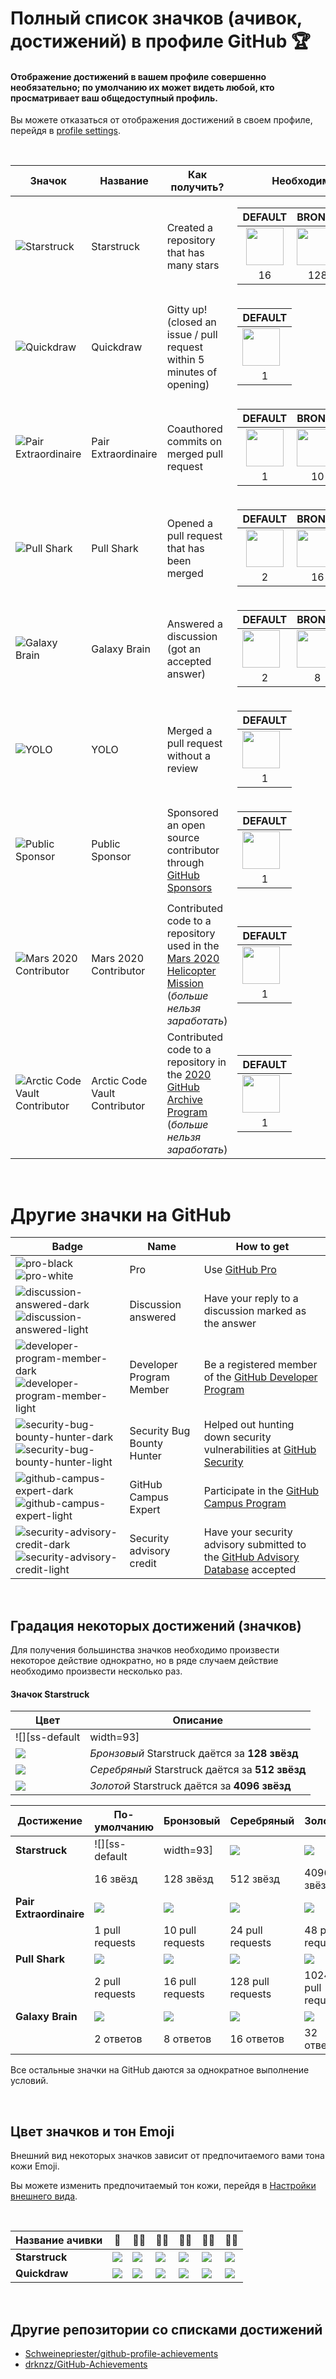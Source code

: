 # Полный список значков (ачивок, достижений) в профиле GitHub 🏆

#### Отображение достижений в вашем профиле совершенно необязательно; по умолчанию их может видеть любой, кто просматривает ваш общедоступный профиль.

Вы можете отказаться от отображения достижений в своем профиле, перейдя в [profile settings](https://github.com/settings).

<br>

| Значок | Название                      | Как получить?                                                                                                                                                          | Необходимое количество                                                                                                                                                                                                                                                                                                                                                                                                                                                                                                                                                                                                                                                                                                                                                                                                                                                 |
|---------------------------------------------------------------------------------------------------------------------------------|-------------------------------|------------------------------------------------------------------------------------------------------------------------------------------------------------------------|------------------------------------------------------------------------------------------------------------------------------------------------------------------------------------------------------------------------------------------------------------------------------------------------------------------------------------------------------------------------------------------------------------------------------------------------------------------------------------------------------------------------------------------------------------------------------------------------------------------------------------------------------------------------------------------------------------------------------------------------------------------------------------------------------------------------------------------------------------------------|
| ![Starstruck](https://github.githubassets.com/images/modules/profile/achievements/starstruck-default.png)                       | Starstruck                    | Created a repository that has many stars                                                                                                                               | <table>  <thead>  <tr>  <th>DEFAULT</th> <th>BRONZE</th>  <th>SILVER</th>  <th>GOLD</th>  </tr>  </thead>  <tbody>  <tr>  <td align="center"><img src="https://github.githubassets.com/images/modules/profile/achievements/starstruck-default.png" width="60px"></td>   <td><img src="https://github.githubassets.com/images/modules/profile/achievements/starstruck-bronze.png" width="60px" align="center"></td>  <td><img src="https://github.githubassets.com/images/modules/profile/achievements/starstruck-silver.png" width="60px"></td>  <td><img src="https://github.githubassets.com/images/modules/profile/achievements/starstruck-gold.png" width="60px"></td>  </tr>  <tr>  <td align="center">16</td>  <td align="center">128</td>  <td align="center">512</td>  <td align="center">4096</td>  </tr>   </tbody>  </table>                                |
| ![Quickdraw](https://github.githubassets.com/images/modules/profile/achievements/quickdraw-default.png)                         | Quickdraw                     | Gitty up!<br>(closed an issue / pull request within 5 minutes of opening)                                                                                              | <table>  <thead>  <tr>  <th>DEFAULT</th>  </tr>  </thead>  <tbody>  <tr>  <td><img src="https://github.githubassets.com/images/modules/profile/achievements/quickdraw-default.png" width="60px"></td> </tr>  <tr>  <td align="center">1</td> </tr>   </tbody>  </table>                                                                                                                                                                                                                                                                                                                                                                                                                                                                                                                                                                                                |
| ![Pair Extraordinaire](https://github.githubassets.com/images/modules/profile/achievements/pair-extraordinaire-default.png)     | Pair Extraordinaire           | Coauthored commits on merged pull request                                                                                                                              | <table>  <thead>  <tr>  <th>DEFAULT</th> <th>BRONZE</th>  <th>SILVER</th>  <th>GOLD</th>  </tr>  </thead>  <tbody>  <tr>  <td align="center"><img src="https://github.githubassets.com/images/modules/profile/achievements/pair-extraordinaire-default.png" width="60px"></td>   <td><img src="https://github.githubassets.com/images/modules/profile/achievements/pair-extraordinaire-bronze.png" width="60px" align="center"></td>  <td><img src="https://github.githubassets.com/images/modules/profile/achievements/pair-extraordinaire-silver.png" width="60px"></td>  <td><img src="https://github.githubassets.com/images/modules/profile/achievements/pair-extraordinaire-gold.png" width="60px"></td>  </tr>  <tr>  <td align="center">1</td>  <td align="center">10</td>  <td align="center">24</td>  <td align="center">48</td>  </tr>   </tbody>  </table> |
| ![Pull Shark](https://github.githubassets.com/images/modules/profile/achievements/pull-shark-default.png)                       | Pull Shark                    | Opened a pull request that has been merged                                                                                                                             | <table>  <thead>  <tr>  <th>DEFAULT</th> <th>BRONZE</th>  <th>SILVER</th>  <th>GOLD</th>  </tr>  </thead>  <tbody>  <tr>  <td align="center"><img src="https://github.githubassets.com/images/modules/profile/achievements/pull-shark-default.png" width="60px"></td>   <td><img src="https://github.githubassets.com/images/modules/profile/achievements/pull-shark-bronze.png" width="60px" align="center"></td>  <td><img src="https://github.githubassets.com/images/modules/profile/achievements/pull-shark-silver.png" width="60px"></td>  <td><img src="https://github.githubassets.com/images/modules/profile/achievements/pull-shark-gold.png" width="60px"></td>  </tr>  <tr>  <td align="center">2</td>  <td align="center">16</td>  <td align="center">128</td>  <td align="center">1024</td>  </tr>   </tbody>  </table>                                  |
| ![Galaxy Brain](https://github.githubassets.com/images/modules/profile/achievements/galaxy-brain-default.png)                   | Galaxy Brain                  | Answered a discussion<br>(got an accepted answer)                                                                                                                      | <table>  <thead>  <tr>  <th>DEFAULT</th> <th>BRONZE</th>  <th>SILVER</th>  <th>GOLD</th>  </tr>  </thead>  <tbody>  <tr>  <td><img src="https://github.githubassets.com/images/modules/profile/achievements/galaxy-brain-default.png" width="60px"></td>  <td><img src="https://github.githubassets.com/images/modules/profile/achievements/galaxy-brain-bronze.png" width="60px" align="center"></td>  <td><img src="https://github.githubassets.com/images/modules/profile/achievements/galaxy-brain-silver.png" width="60px"></td>  <td><img src="https://github.githubassets.com/images/modules/profile/achievements/galaxy-brain-gold.png" width="60px"></td>  </tr>  <tr>  <td align="center">2</td> <td align="center">8</td>  <td align="center">16</td>  <td align="center">32</td>  </tr>   </tbody>  </table>                                               |
| ![YOLO](https://github.githubassets.com/images/modules/profile/achievements/yolo-default.png)                                   | YOLO                          | Merged a pull request without a review                                                                                                                                 | <table>  <thead>  <tr>  <th>DEFAULT</th>  </tr>  </thead>  <tbody>  <tr>  <td><img src="https://github.githubassets.com/images/modules/profile/achievements/yolo-default.png" width="60px"></td> </tr>  <tr>  <td align="center">1</td> </tr>   </tbody>  </table>                                                                                                                                                                                                                                                                                                                                                                                                                                                                                                                                                                                                     |
| ![Public Sponsor](https://github.githubassets.com/images/modules/profile/achievements/public-sponsor-default.png)               | Public Sponsor                | Sponsored an open source contributor through [GitHub Sponsors](https://github.com/sponsors)                                                                            | <table>  <thead>  <tr>  <th>DEFAULT</th>  </tr>  </thead>  <tbody>  <tr>  <td><img src="https://github.githubassets.com/images/modules/profile/achievements/public-sponsor-default.png" width="60px"></td> </tr>  <tr>  <td align="center">1</td> </tr>   </tbody>  </table>                                                                                                                                                                                                                                                                                                                                                                                                                                                                                                                                                                                           |
| ![Mars 2020 Contributor](https://github.githubassets.com/images/modules/profile/achievements/mars-2020-contributor-default.png) | Mars 2020 Contributor         | Contributed code to a repository used in the [Mars 2020 Helicopter Mission](https://github.com/readme/featured/nasa-ingenuity-helicopter) (*больше нельзя заработать*) | <table>  <thead>  <tr>  <th>DEFAULT</th>  </tr>  </thead>  <tbody>  <tr>  <td><img src="https://github.githubassets.com/images/modules/profile/achievements/mars-2020-contributor-default.png" width="60px"></td> </tr>  <tr>  <td align="center">1</td> </tr>   </tbody>  </table>                                                                                                                                                                                                                                                                                                                                                                                                                                                                                                                                                                                    |
| ![Arctic Code Vault Contributor][arctic]                                                                                        | Arctic Code Vault Contributor | Contributed code to a repository in the [2020 GitHub Archive Program](https://archiveprogram.github.com/) (*больше нельзя заработать*)                                 | <table>  <thead>  <tr>  <th>DEFAULT</th>  </tr>  </thead>  <tbody>  <tr>  <td><img src="https://github.githubassets.com/images/modules/profile/achievements/arctic-code-vault-contributor-default.png" width="60px"></td> </tr>  <tr>  <td align="center">1</td> </tr>   </tbody>  </table>                                                                                                                                                                                                                                                                                                                                                                                                                                                                                                                                                                            |

[arctic]: https://github.githubassets.com/images/modules/profile/achievements/arctic-code-vault-contributor-default.png

<br>

# Другие значки на GitHub

| Badge                                                                                                                                                                                                                                                                                                                    | Name                       | How to get                                                                                                                        |
|--------------------------------------------------------------------------------------------------------------------------------------------------------------------------------------------------------------------------------------------------------------------------------------------------------------------------|----------------------------|-----------------------------------------------------------------------------------------------------------------------------------|
| ![pro-black](https://user-images.githubusercontent.com/65187002/173065669-d1fdb5a7-8895-43cc-8dea-72a511a37e86.svg#gh-light-mode-only) ![pro-white](https://user-images.githubusercontent.com/65187002/173065531-57dbf8b1-7eb7-4d46-81bf-f2d18c7c9112.svg#gh-dark-mode-only)                                             | Pro                        | Use [GitHub Pro](https://docs.github.com/en/get-started/learning-about-github/githubs-products#github-pro)                        |
| ![discussion-answered-dark](https://user-images.githubusercontent.com/65187002/173078083-15a75f15-b040-4a92-8d70-561a206d9fd9.svg#gh-dark-mode-only)![discussion-answered-light](https://user-images.githubusercontent.com/65187002/173078106-28bea542-4620-46ee-837d-defda3e44ca6.svg#gh-light-mode-only)               | Discussion answered        | Have  your reply to a discussion marked as the answer                                                                             |
| ![developer-program-member-dark](https://user-images.githubusercontent.com/65187002/173079579-3c393d22-7a13-4e7d-87b8-341fb613d52b.svg#gh-dark-mode-only)![developer-program-member-light](https://user-images.githubusercontent.com/65187002/173079614-33f43a97-1cc2-4228-85e3-ef43836e17c2.svg#gh-light-mode-only)     | Developer Program Member   | Be a registered member of the [GitHub Developer Program](https://docs.github.com/en/developers/overview/github-developer-program) |
| ![security-bug-bounty-hunter-dark](https://user-images.githubusercontent.com/65187002/173081624-93e3cf1f-50b7-45a4-82b7-1954f66368b9.svg#gh-dark-mode-only)![security-bug-bounty-hunter-light](https://user-images.githubusercontent.com/65187002/173081657-e500d72c-9247-44c2-a3d3-2deff30e1ae7.svg#gh-light-mode-only) | Security Bug Bounty Hunter | Helped out hunting down security vulnerabilities at [GitHub Security](https://bounty.github.com/)                                 |
| ![github-campus-expert-dark](https://user-images.githubusercontent.com/65187002/173082819-b3625c23-bfd6-4492-b828-56ed91c45f52.svg#gh-dark-mode-only)![github-campus-expert-light](https://user-images.githubusercontent.com/65187002/173082836-08be81fe-13b7-4acf-9096-e5241d76f237.svg#gh-light-mode-only)             | GitHub Campus Expert       | Participate in the [GitHub Campus Program](https://education.github.com/experts)                                                  |
| ![security-advisory-credit-dark](https://user-images.githubusercontent.com/65187002/173084051-79a0a626-1c1a-4d60-afdf-50ad001d7b21.svg#gh-dark-mode-only)![security-advisory-credit-light](https://user-images.githubusercontent.com/65187002/173084071-5f321da2-b2a9-490b-a524-1b21fa384d7e.svg#gh-light-mode-only)     | Security advisory credit   | Have your security advisory submitted to the [GitHub Advisory Database](https://github.com/advisories) accepted                   |

<br>

## Градация некоторых достижений (значков)

Для получения большинства значков необходимо произвести некоторое действие однократно, но в ряде случаем действие необходимо произвести несколько раз.


#### Значок Starstruck

| **Цвет**          | Описание            |
|-------------------|---------------------|
| ![][ss-default | width=93] | *По-умолчанию* Starstruck даётся за **16 звёзд** |
| ![][ss-bronze] | *Бронзовый* Starstruck даётся за **128 звёзд**  |
| ![][ss-silver] | *Серебряный* Starstruck даётся за **512 звёзд** |
| ![][ss-gold]   | *Золотой* Starstruck даётся за **4096 звёзд**   |

| **Достижение**          | По-умолчанию    | Бронзовый        | Серебряный        | Золотой            |
|-------------------------|-----------------|------------------|-------------------|--------------------|
| **Starstruck**          | ![][ss-default | width=93] | ![][ss-bronze]   | ![][ss-silver]    | ![][ss-gold] |
|                         | 16 звёзд        | 128 звёзд        | 512 звёзд         | 4096 звёзд         |
| **Pair Extraordinaire** | ![][pe-default] | ![][pe-bronze]   | ![][pe-silver]    | ![][pe-gold]       |
|                         | 1 pull requests | 10 pull requests | 24 pull requests  | 48 pull requests   |
| **Pull Shark**          | ![][ps-default] | ![][ps-bronze]   | ![][ps-silver]    | ![][ps-gold]       |
|                         | 2 pull requests | 16 pull requests | 128 pull requests | 1024 pull requests |
| **Galaxy Brain**        | ![][gb-default] | ![][gb-bronze]   | ![][gb-silver]    | ![][gb-gold]       |
|                         | 2 ответов       | 8 ответов        | 16 ответов        | 32 ответов         |

[ss-default]: https://github.githubassets.com/images/modules/profile/achievements/starstruck-default.png
[ss-bronze]: https://github.githubassets.com/images/modules/profile/achievements/starstruck-bronze.png
[ss-silver]: https://github.githubassets.com/images/modules/profile/achievements/starstruck-silver.png
[ss-gold]: https://github.githubassets.com/images/modules/profile/achievements/starstruck-gold.png

[pe-default]: https://github.githubassets.com/images/modules/profile/achievements/pair-extraordinaire-default.png
[pe-bronze]: https://github.githubassets.com/images/modules/profile/achievements/pair-extraordinaire-bronze.png
[pe-silver]: https://github.githubassets.com/images/modules/profile/achievements/pair-extraordinaire-silver.png
[pe-gold]: https://github.githubassets.com/images/modules/profile/achievements/pair-extraordinaire-gold.png

[ps-default]: https://github.githubassets.com/images/modules/profile/achievements/pull-shark-default.png
[ps-bronze]: https://github.githubassets.com/images/modules/profile/achievements/pull-shark-bronze.png
[ps-silver]: https://github.githubassets.com/images/modules/profile/achievements/pull-shark-silver.png
[ps-gold]: https://github.githubassets.com/images/modules/profile/achievements/pull-shark-gold.png

[gb-default]: https://github.githubassets.com/images/modules/profile/achievements/galaxy-brain-default.png
[gb-bronze]: https://github.githubassets.com/images/modules/profile/achievements/galaxy-brain-bronze.png
[gb-silver]: https://github.githubassets.com/images/modules/profile/achievements/galaxy-brain-silver.png
[gb-gold]: https://github.githubassets.com/images/modules/profile/achievements/galaxy-brain-gold.png

Все остальные значки на GitHub даются за однократное выполнение условий.

<br>

## Цвет значков и тон Emoji

Внешний вид некоторых значков зависит от предпочитаемого вами тона кожи Emoji.

Вы можете изменить предпочитаемый тон кожи, перейдя в [Настройки внешнего вида](https://github.com/settings/appearance).

<br>

| **Название ачивки** | 👋 | 👋🏻 | 👋🏼 | 👋🏽 | 👋🏾 | 👋🏿 |
| ------------------- | -------------- | ------------ | ------------------- | ------------- | ------------------ | ----------- |
| **Starstruck**      | ![][s-default] | ![][s-light] | ![][s-light-medium] | ![][s-medium] | ![][s-medium-dark] | ![][s-dark] |
| **Quickdraw**       | ![][q-default] | ![][q-light] | ![][q-light-medium] | ![][q-medium] | ![][q-medium-dark] | ![][q-dark] |

[s-default]: https://github.githubassets.com/images/modules/profile/achievements/starstruck-default.png
[s-light]: https://github.githubassets.com/images/modules/profile/achievements/starstruck-default--light.png
[s-light-medium]: https://github.githubassets.com/images/modules/profile/achievements/starstruck-default--light-medium.png
[s-medium]: https://github.githubassets.com/images/modules/profile/achievements/starstruck-default--medium.png
[s-medium-dark]: https://github.githubassets.com/images/modules/profile/achievements/starstruck-default--medium-dark.png
[s-dark]: https://github.githubassets.com/images/modules/profile/achievements/starstruck-default--dark.png

[q-default]: https://github.githubassets.com/images/modules/profile/achievements/quickdraw-default.png
[q-light]: https://github.githubassets.com/images/modules/profile/achievements/quickdraw-default--light.png
[q-light-medium]: https://github.githubassets.com/images/modules/profile/achievements/quickdraw-default--light-medium.png
[q-medium]: https://github.githubassets.com/images/modules/profile/achievements/quickdraw-default--medium.png
[q-medium-dark]: https://github.githubassets.com/images/modules/profile/achievements/quickdraw-default--medium-dark.png
[q-dark]: https://github.githubassets.com/images/modules/profile/achievements/quickdraw-default--dark.png

<br>

## Другие репозитории со списками достижений

- [Schweinepriester/github-profile-achievements](https://github.com/Schweinepriester/github-profile-achievements)
- [drknzz/GitHub-Achievements](https://github.com/drknzz/GitHub-Achievements)

